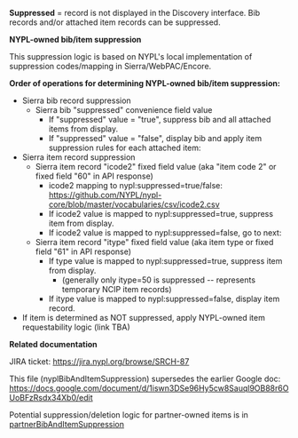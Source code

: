 **Suppressed** = record is not displayed in the Discovery interface. Bib records and/or attached item records can be suppressed.

**NYPL-owned bib/item suppression**

This suppression logic is based on NYPL's local implementation of suppression codes/mapping in Sierra/WebPAC/Encore.

**Order of operations for determining NYPL-owned bib/item suppression:**

* Sierra bib record suppression
  * Sierra bib "suppressed" convenience field value
    * If "suppressed" value = "true", suppress bib and all attached items from display.
    * If "suppressed" value = "false", display bib and apply item suppression rules for each attached item:
* Sierra item record suppression
  * Sierra item record "icode2" fixed field value (aka "item code 2" or fixed field "60" in API response)
    * icode2 mapping to nypl:suppressed=true/false: https://github.com/NYPL/nypl-core/blob/master/vocabularies/csv/icode2.csv
    * If icode2 value is mapped to nypl:suppressed=true, suppress item from display.
    * If icode2 value is mapped to nypl:suppressed=false, go to next:
  * Sierra item record "itype" fixed field value (aka item type or fixed field "61" in API response)
    * If type value is mapped to nypl:suppressed=true, suppress item from display.
      * (generally only itype=50 is suppressed -- represents temporary NCIP item records)
    * If itype value is mapped to nypl:suppressed=false, display item record.
* If item is determined as NOT suppressed, apply NYPL-owned item requestability logic (link TBA)

**Related documentation** 

JIRA ticket:
https://jira.nypl.org/browse/SRCH-87

This file (nyplBibAndItemSuppression) supersedes the earlier Google doc: 
https://docs.google.com/document/d/1iswn3DSe96Hy5cw8Sauql9OB88r6OUoBFzRsdx34Xb0/edit

Potential suppression/deletion logic for partner-owned items is in [partnerBibAndItemSuppression](https://github.com/NYPL/nypl-core/blob/master/vocabularies/business-logic/partnerBibAndItemSuppression.md)
